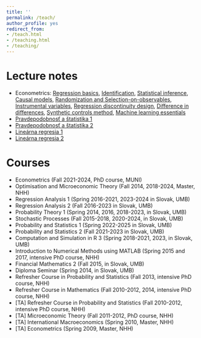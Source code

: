 ```yaml
---
title: ''
permalink: /teach/
author_profile: yes
redirect_from:
- /teach.html
- /teaching.html
- /teaching/
---
```


# Lecture notes

-   Econometrics: [Regression basics](http://lukaslaffers.github.io/files/econx_1_LL_2.pdf), [Identification](http://lukaslaffers.github.io/files/econx_2a_LL_handout.pdf), [Statistical inference](http://lukaslaffers.github.io/files/econx_2b_LL_handout.pdf), [Causal models](http://lukaslaffers.github.io/files/econx_3a_LL_handout.pdf), [Randomization and Selection-on-observables](http://lukaslaffers.github.io/files/econx_3b_LL_handout.pdf), [Instrumental variables](http://lukaslaffers.github.io/files/econx_4_IV_LL_handout.pdf), [Regression discontinuity design](http://lukaslaffers.github.io/files/econx_5a_LL_handout.pdf), [Difference in differences](http://lukaslaffers.github.io/files/econx_5b_LL_handout.pdf), [Synthetic controls method](http://lukaslaffers.github.io/files/econx_6a_LL_handout.pdf), [Machine learning essentials](http://lukaslaffers.github.io/files/econx_6b_LL_handout.pdf)
-   [Pravdepodobnosť a štatistika 1](https://lukaslaffers.github.io/pas1/)
-   [Pravdepodobnosť a štatistika 2](https://lukaslaffers.github.io/pas2/)
-   [Lineárna regresia 1](http://lukaslaffers.github.io/files/MAR1_poznamkyMain.pdf)
-   [Lineárna regresia 2](http://lukaslaffers.github.io/files/MAR2_all.pdf)
 
# Courses

-   Econometrics (Fall 2021-2024, PhD course, MUNI)
-   Optimisation and Microeconomic Theory (Fall 2014, 2018-2024, Master, NHH)
-   Regression Analysis 1 (Spring 2016-2021, 2023-2024 in Slovak, UMB)
-   Regression Analysis 2 (Fall 2016-2023 in Slovak, UMB)
-   Probability Theory 1 (Spring 2014, 2016, 2018-2023, in Slovak, UMB)
-   Stochastic Processes (Fall 2015-2018, 2020-2024, in Slovak, UMB)
-   Probability and Statistics 1 (Spring 2022-2025 in Slovak, UMB)
-   Probability and Statistics 2 (Fall 2021-2023 in Slovak, UMB)
-   Computation and Simulation in R 3 (Spring 2018-2021, 2023, in Slovak, UMB)
-   Introduction to Numerical Methods using MATLAB (Spring 2015 and 2017, intensive PhD course, NHH)
-   Financial Mathematics 2 (Fall 2015, in Slovak, UMB)
-   Diploma Seminar (Spring 2014, in Slovak, UMB)
-   Refresher Course in Probability and Statistics (Fall 2013, intensive PhD course, NHH)
-   Refresher Course in Mathematics (Fall 2010-2012, 2014, intensive PhD course, NHH)
-   [TA] Refresher Course in Probability and Statistics (Fall 2010-2012, intensive PhD course, NHH)
-   [TA] Microeconomic Theory (Fall 2011-2012, PhD course, NHH)
-   [TA] International Macroeconomics (Spring 2010, Master, NHH)
-   [TA] Econometrics (Spring 2009, Master, NHH)
